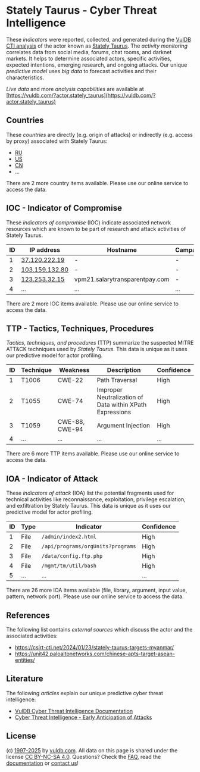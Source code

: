 # Stately Taurus - Cyber Threat Intelligence

These _indicators_ were reported, collected, and generated during the [VulDB CTI analysis](https://vuldb.com/?kb.cti) of the actor known as [Stately Taurus](https://vuldb.com/?actor.stately_taurus). The _activity monitoring_ correlates data from social media, forums, chat rooms, and darknet markets. It helps to determine associated actors, specific activities, expected intentions, emerging research, and ongoing attacks. Our unique _predictive model_ uses _big data_ to forecast activities and their characteristics.

_Live data_ and more _analysis capabilities_ are available at [https://vuldb.com/?actor.stately_taurus](https://vuldb.com/?actor.stately_taurus)

## Countries

These _countries_ are directly (e.g. origin of attacks) or indirectly (e.g. access by proxy) associated with Stately Taurus:

* [RU](https://vuldb.com/?country.ru)
* [US](https://vuldb.com/?country.us)
* [CN](https://vuldb.com/?country.cn)
* ...

There are 2 more country items available. Please use our online service to access the data.

## IOC - Indicator of Compromise

These _indicators of compromise_ (IOC) indicate associated network resources which are known to be part of research and attack activities of Stately Taurus.

ID | IP address | Hostname | Campaign | Confidence
-- | ---------- | -------- | -------- | ----------
1 | [37.120.222.19](https://vuldb.com/?ip.37.120.222.19) | - | - | High
2 | [103.159.132.80](https://vuldb.com/?ip.103.159.132.80) | - | - | High
3 | [123.253.32.15](https://vuldb.com/?ip.123.253.32.15) | vpm21.salarytransparentpay.com | - | High
4 | ... | ... | ... | ...

There are 2 more IOC items available. Please use our online service to access the data.

## TTP - Tactics, Techniques, Procedures

_Tactics, techniques, and procedures_ (TTP) summarize the suspected MITRE ATT&CK techniques used by _Stately Taurus_. This data is unique as it uses our predictive model for actor profiling.

ID | Technique | Weakness | Description | Confidence
-- | --------- | -------- | ----------- | ----------
1 | T1006 | CWE-22 | Path Traversal | High
2 | T1055 | CWE-74 | Improper Neutralization of Data within XPath Expressions | High
3 | T1059 | CWE-88, CWE-94 | Argument Injection | High
4 | ... | ... | ... | ...

There are 6 more TTP items available. Please use our online service to access the data.

## IOA - Indicator of Attack

These _indicators of attack_ (IOA) list the potential fragments used for technical activities like reconnaissance, exploitation, privilege escalation, and exfiltration by Stately Taurus. This data is unique as it uses our predictive model for actor profiling.

ID | Type | Indicator | Confidence
-- | ---- | --------- | ----------
1 | File | `/admin/index2.html` | High
2 | File | `/api/programs/orgUnits?programs` | High
3 | File | `/data/config.ftp.php` | High
4 | File | `/mgmt/tm/util/bash` | High
5 | ... | ... | ...

There are 26 more IOA items available (file, library, argument, input value, pattern, network port). Please use our online service to access the data.

## References

The following list contains _external sources_ which discuss the actor and the associated activities:

* https://csirt-cti.net/2024/01/23/stately-taurus-targets-myanmar/
* https://unit42.paloaltonetworks.com/chinese-apts-target-asean-entities/

## Literature

The following _articles_ explain our unique predictive cyber threat intelligence:

* [VulDB Cyber Threat Intelligence Documentation](https://vuldb.com/?kb.cti)
* [Cyber Threat Intelligence - Early Anticipation of Attacks](https://www.scip.ch/en/?labs.20201022)

## License

(c) [1997-2025](https://vuldb.com/?kb.changelog) by [vuldb.com](https://vuldb.com/?kb.about). All data on this page is shared under the license [CC BY-NC-SA 4.0](https://creativecommons.org/licenses/by-nc-sa/4.0/). Questions? Check the [FAQ](https://vuldb.com/?kb.faq), read the [documentation](https://vuldb.com/?kb) or [contact us](https://vuldb.com/?contact)!
